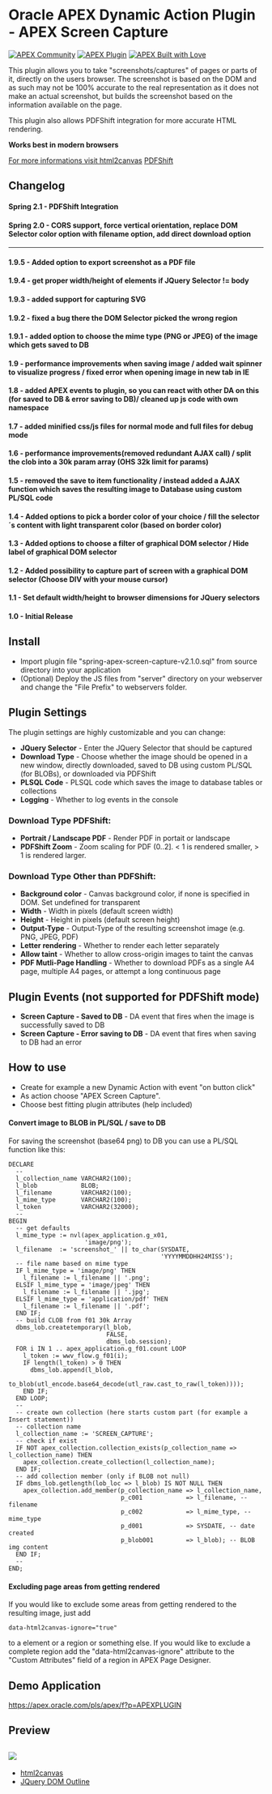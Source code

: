 # Oracle APEX Dynamic Action Plugin - APEX Screen Capture

[![APEX Community](https://cdn.rawgit.com/Dani3lSun/apex-github-badges/78c5adbe/badges/apex-community-badge.svg)](https://github.com/Dani3lSun/apex-github-badges) [![APEX Plugin](https://cdn.rawgit.com/Dani3lSun/apex-github-badges/b7e95341/badges/apex-plugin-badge.svg)](https://github.com/Dani3lSun/apex-github-badges)
[![APEX Built with Love](https://cdn.rawgit.com/Dani3lSun/apex-github-badges/7919f913/badges/apex-love-badge.svg)](https://github.com/Dani3lSun/apex-github-badges)

This plugin allows you to take "screenshots/captures" of pages or parts of it, directly on the users browser.
The screenshot is based on the DOM and as such may not be 100% accurate to the real representation as it does not make an actual screenshot, but builds the screenshot based on the information available on the page.

This plugin also allows PDFShift integration for more accurate HTML rendering.

**Works best in modern browsers** 

[For more informations visit html2canvas](https://github.com/niklasvh/html2canvas)
[PDFShift](https://pdfshift.io/)


## Changelog

#### Spring 2.1 - PDFShift Integration
#### Spring 2.0 - CORS support, force vertical orientation, replace DOM Selector color option with filename option, add direct download option

---

#### 1.9.5 - Added option to export screenshot as a PDF file

#### 1.9.4 - get proper width/height of elements if JQuery Selector != body

#### 1.9.3 - added support for capturing SVG

#### 1.9.2 - fixed a bug there the DOM Selector picked the wrong region

#### 1.9.1 - added option to choose the mime type (PNG or JPEG) of the image which gets saved to DB

#### 1.9 - performance improvements when saving image / added wait spinner to visualize progress / fixed error when opening image in new tab in IE

#### 1.8 - added APEX events to plugin, so you can react with other DA on this (for saved to DB & error saving to DB)/ cleaned up js code with own namespace

#### 1.7 - added minified css/js files for normal mode and full files for debug mode

#### 1.6 - performance improvements(removed redundant AJAX call) / split the clob into a 30k param array (OHS 32k limit for params)

#### 1.5 - removed the save to item functionality / instead added a AJAX function which saves the resulting image to Database using custom PL/SQL code

#### 1.4 - Added options to pick a border color of your choice / fill the selector´s content with light transparent color (based on border color)

#### 1.3 - Added options to choose a filter of graphical DOM selector / Hide label of graphical DOM selector

#### 1.2 - Added possibility to capture part of screen with a graphical DOM selector (Choose DIV with your mouse cursor)

#### 1.1 - Set default width/height to browser dimensions for JQuery selectors

#### 1.0 - Initial Release


## Install

- Import plugin file "spring-apex-screen-capture-v2.1.0.sql" from source directory into your application
- (Optional) Deploy the JS files from "server" directory on your webserver and change the "File Prefix" to webservers folder.


## Plugin Settings

The plugin settings are highly customizable and you can change:
- **JQuery Selector** - Enter the JQuery Selector that should be captured
- **Download Type** - Choose whether the image should be opened in a new window, directly downloaded, saved to DB using custom PL/SQL (for BLOBs), or downloaded via PDFShift
- **PLSQL Code** - PLSQL code which saves the image to database tables or collections
- **Logging** - Whether to log events in the console
### Download Type PDFShift:
- **Portrait / Landscape PDF** - Render PDF in portait or landscape
- **PDFShift Zoom** - Zoom scaling for PDF (0..2]. < 1 is rendered smaller, > 1 is rendered larger.
### Download Type Other than PDFShift:
- **Background color** - Canvas background color, if none is specified in DOM. Set undefined for transparent
- **Width** - Width in pixels (default screen width)
- **Height** - Height in pixels (default screen height)
- **Output-Type** - Output-Type of the resulting screenshot image (e.g. PNG, JPEG, PDF)
- **Letter rendering** - Whether to render each letter separately
- **Allow taint** - Whether to allow cross-origin images to taint the canvas
- **PDF Mutli-Page Handling** - Whether to download PDFs as a single A4 page, multiple A4 pages, or attempt a long continuous page


## Plugin Events (not supported for PDFShift mode)
- **Screen Capture - Saved to DB** - DA event that fires when the image is successfully saved to DB
- **Screen Capture - Error saving to DB** - DA event that fires when saving to DB had an error

## How to use
- Create for example a new Dynamic Action with event "on button click"
- As action choose "APEX Screen Capture".
- Choose best fitting plugin attributes (help included)

#### Convert image to BLOB in PL/SQL / save to DB
For saving the screenshot (base64 png) to DB you can use a PL/SQL function like this:

```language-sql
DECLARE
  --
  l_collection_name VARCHAR2(100);
  l_blob            BLOB;
  l_filename        VARCHAR2(100);
  l_mime_type       VARCHAR2(100);
  l_token           VARCHAR2(32000);
  --
BEGIN
  -- get defaults
  l_mime_type := nvl(apex_application.g_x01,
                     'image/png');
  l_filename  := 'screenshot_' || to_char(SYSDATE,
                                          'YYYYMMDDHH24MISS');
  -- file name based on mime type
  IF l_mime_type = 'image/png' THEN
    l_filename := l_filename || '.png';
  ELSIF l_mime_type = 'image/jpeg' THEN
    l_filename := l_filename || '.jpg';
  ELSIF l_mime_type = 'application/pdf' THEN
    l_filename := l_filename || '.pdf';
  END IF;
  -- build CLOB from f01 30k Array
  dbms_lob.createtemporary(l_blob,
                           FALSE,
                           dbms_lob.session);
  FOR i IN 1 .. apex_application.g_f01.count LOOP
    l_token := wwv_flow.g_f01(i);
    IF length(l_token) > 0 THEN
      dbms_lob.append(l_blob,
                      to_blob(utl_encode.base64_decode(utl_raw.cast_to_raw(l_token))));
    END IF;
  END LOOP;
  --
  -- create own collection (here starts custom part (for example a Insert statement))
  -- collection name
  l_collection_name := 'SCREEN_CAPTURE';
  -- check if exist
  IF NOT apex_collection.collection_exists(p_collection_name => l_collection_name) THEN
    apex_collection.create_collection(l_collection_name);
  END IF;
  -- add collection member (only if BLOB not null)
  IF dbms_lob.getlength(lob_loc => l_blob) IS NOT NULL THEN
    apex_collection.add_member(p_collection_name => l_collection_name,
                               p_c001            => l_filename, -- filename
                               p_c002            => l_mime_type, -- mime_type
                               p_d001            => SYSDATE, -- date created
                               p_blob001         => l_blob); -- BLOB img content
  END IF;
  --
END;
```

#### Excluding page areas from getting rendered
If you would like to exclude some areas from getting rendered to the resulting image, just add

```
data-html2canvas-ignore="true"
```

to a element or a region or something else.
If you would like to exclude a complete region add the "data-html2canvas-ignore" attribute to the "Custom Attributes" field of a region in APEX Page Designer.


## Demo Application
https://apex.oracle.com/pls/apex/f?p=APEXPLUGIN


## Preview
![](https://github.com/Dani3lSun/apex-plugin-apexscreencapture/blob/master/preview.gif)
---
- [html2canvas](https://github.com/niklasvh/html2canvas)
- [ JQuery DOM Outline](https://github.com/andrewchilds/jQuery.DomOutline)
